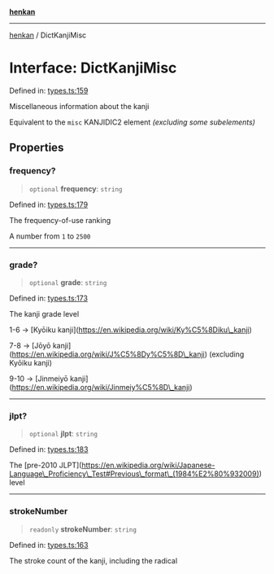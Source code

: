 [**henkan**](../README.md)

***

[henkan](../README.md) / DictKanjiMisc

# Interface: DictKanjiMisc

Defined in: [types.ts:159](https://github.com/Ronokof/Henkan/blob/17544df04e711a7f1119a1cdd6fdf0d29ac91844/src/types.ts#L159)

Miscellaneous information about the kanji

Equivalent to the `misc` KANJIDIC2 element *(excluding some subelements)*

## Properties

### frequency?

> `optional` **frequency**: `string`

Defined in: [types.ts:179](https://github.com/Ronokof/Henkan/blob/17544df04e711a7f1119a1cdd6fdf0d29ac91844/src/types.ts#L179)

The frequency-of-use ranking

A number from `1` to `2500`

***

### grade?

> `optional` **grade**: `string`

Defined in: [types.ts:173](https://github.com/Ronokof/Henkan/blob/17544df04e711a7f1119a1cdd6fdf0d29ac91844/src/types.ts#L173)

The kanji grade level

1-6 -> \[Kyōiku kanji\](https://en.wikipedia.org/wiki/Ky%C5%8Diku\_kanji)

7-8 -> \[Jōyō kanji\](https://en.wikipedia.org/wiki/J%C5%8Dy%C5%8D\_kanji) (excluding Kyōiku kanji)

9-10 -> \[Jinmeiyō kanji\](https://en.wikipedia.org/wiki/Jinmeiy%C5%8D\_kanji)

***

### jlpt?

> `optional` **jlpt**: `string`

Defined in: [types.ts:183](https://github.com/Ronokof/Henkan/blob/17544df04e711a7f1119a1cdd6fdf0d29ac91844/src/types.ts#L183)

The \[pre-2010 JLPT\](https://en.wikipedia.org/wiki/Japanese-Language\_Proficiency\_Test#Previous\_format\_(1984%E2%80%932009)) level

***

### strokeNumber

> `readonly` **strokeNumber**: `string`

Defined in: [types.ts:163](https://github.com/Ronokof/Henkan/blob/17544df04e711a7f1119a1cdd6fdf0d29ac91844/src/types.ts#L163)

The stroke count of the kanji, including the radical
